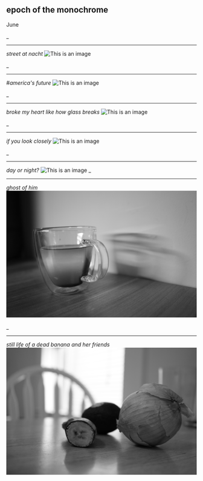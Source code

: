 ## epoch of the monochrome 
June
 
_
__________

*street at nacht*
![This is an image](https://github.com/iggyim/photography_1/blob/main/docs/mono_epoch/street_at_night.JPG?raw=true)

_
___
#*america's future*
![This is an image](https://github.com/iggyim/photography_1/blob/main/docs/mono_epoch/americas_future.JPG?raw=true)

_
___
*broke my heart like how glass breaks*
![This is an image](https://github.com/iggyim/photography_1/blob/main/docs/mono_epoch/broke_my_heart_like_how_glass_breaks.JPG?raw=true)

_
___
*if you look closely*
![This is an image](https://github.com/iggyim/photography_1/blob/main/docs/mono_epoch/if_you_look_closely.JPG?raw=true)

_
___
*day or night?*
![This is an image](https://github.com/iggyim/photography_1/blob/main/docs/mono_epoch/day_or_night.JPG?raw=true)
_
___
*ghost of him*
![This is an image](https://github.com/iggyim/photography_1/blob/main/docs/mono_epoch/ghost_of_him.JPG?raw=true)

_
___
*still life of a dead banana and her friends*
![This is an image](https://github.com/iggyim/photography_1/blob/main/docs/mono_epoch/still_life.JPG?raw=true)
